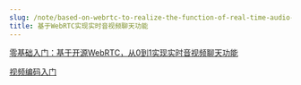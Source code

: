 ```yaml
---
slug: /note/based-on-webrtc-to-realize-the-function-of-real-time-audio-and-video-chat
title: 基于WebRTC实现实时音视频聊天功能
---
```

[零基础入门：基于开源WebRTC，从0到1实现实时音视频聊天功能](https://cloud.tencent.com/developer/article/1866844)

[视频编码入门](http://www.52im.net/thread-2840-1-1.html)

